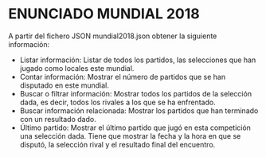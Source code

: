 # ENUNCIADO MUNDIAL 2018

A partir del fichero JSON mundial2018.json obtener la siguiente información:

* Listar información: Listar de todos los partidos, las selecciones que han jugado como locales este mundial.
* Contar información: Mostrar el número de partidos que se han disputado en este mundial.
* Buscar o filtrar información: Mostrar todos los partidos de la selección dada, es decir, todos los rivales a los que se ha enfrentado.
* Buscar información relacionada: Mostrar los partidos que han terminado con un resultado dado.
* Último partido: Mostrar el último partido que jugó en esta competición una selección dada. Tiene que mostrar la fecha y la hora en que se disputó, la selección rival y el resultado final del encuentro.
